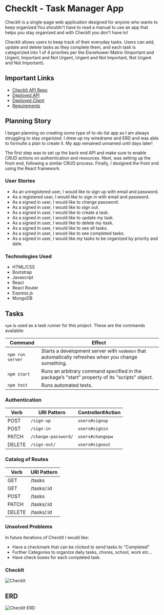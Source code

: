 # CheckIt - Task Manager App

CheckIt is a single-page web application designed for anyone who wants to keep organized.You shouldn't have to read a manual to use an app that helps you stay organized and with CheckIt you don't have to! 

CheckIt allows users to keep track of their everyday tasks. Users can add, update and delete tasks as they complete them, and each task is categorized into 1 of 4 priorities per the Eisnehower Matrix (Important and Urgent, Important and Not Urgent, Urgent and Not Important, Not Urgent and Not Important).


## Important Links

- [CheckIt API Repo](https://github.com/Jencastioni/to-do-api)
- [Deployed API](https://floating-reef-69808.herokuapp.com/)
- [Deployed Client](https://jencastioni.github.io/to-do-client)
- [Requirements](https://git.generalassemb.ly/ga-wdi-boston/capstone-project/blob/master/requirements.md)



## Planning Story

I began planning on creating some type of to-do list app as I am always struggling to stay organized. I drew up my wiredrame and ERD and was able to formulte a plan to create it. My app remained unnamed until days later!

The first step was to set up the back end API and make sure to enable CRUD actions on authentication and resources. Next, was setting up the front end, following a similar CRUD process. Finally, I designed the front end using the React framework.


### User Stories

- As an unregistered user, I would like to sign up with email and password.
- As a registered user, I would like to sign in with email and password.
- As a signed in user, I would like to change password.
- As a signed in user, I would like to sign out.
- As a signed in user, I would like to create a task.
- As a signed in user, I would like to update my task.
- As a signed in user, I would like to delete my itask.
- As a signed in user, I would like to see all tasks.
- As a signed in user, I would like to see completed tasks.
- As a signed in user, I would like my tasks to be organized by priority and date.


### Technologies Used

- HTML/CSS
- Bootstrap
- Javascript
- React
- React Router
- Express.js
- MongoDB


## Tasks

`npm` is used as a task runner for this project. These are the commands available:

| Command                | Effect                                                                                                      |
|------------------------|-------------------------------------------------------------------------------------------------------------|
| `npm run server`       | Starts a development server with `nodemon` that automatically refreshes when you change something.                                                                                         |
| `npm start`             | Runs an arbitrary command specified in the package’s "start"  property of its "scripts" object.                                                                                     |
| `npm test`             | Runs automated tests.                                                                                       |


### Authentication

| Verb   | URI Pattern            | Controller#Action |
|--------|------------------------|-------------------|
| POST   | `/sign-up`             | `users#signup`    |
| POST   | `/sign-in`             | `users#signin`    |
| PATCH  | `/change-password/` | `users#changepw`  |
| DELETE | `/sign-out/`        | `users#signout`   |


### Catalog of Routes

Verb         |	URI Pattern
------------ | -------------
| GET | /tasks  |
| GET | /tasks/:id  |
| POST | /tasks  |
| PATCH | /tasks/:id  |
| DELETE | /tasks/:id  |


### Unsolved Problems

In future iterations of CheckIt I would like:

- Have a checkmark that can be clicked to send tasks to "Completed"
- Further Categories to organize daily tasks, chores, school, work etc...
- Have check boxes for each completed task.



### CheckIt
![CheckIt](https://media.git.generalassemb.ly/user/28872/files/86d7b580-f9b2-11ea-805e-b723f88655ba)


## ERD

![CheckIt ERD](https://media.git.generalassemb.ly/user/28872/files/b9d2b100-fc1f-11ea-83ee-afee09effc17)
